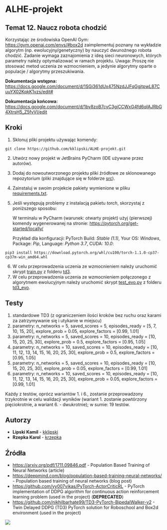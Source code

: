 # ALHE-projekt

## Temat 12. Naucz robota chodzić
Korzystając ze środowiska OpenAI Gym: https://gym.openai.com/envs/#box2d zaimplementuj poznany na wykładzie algorytm (np. ewolucyjny/genetyczny) by nauczyć dwunożnego robota chodzić. Zadanie wymaga zaznajomienia z ideą sieci neuronowych, których parametry należy optymalizować w ramach projektu. Uwaga: Proszę nie stosować metod uczenia ze wzmocnieniem, a jedynie algorytmy oparte o populacje / algorytmy przeszukiwania.

**Dokumentacja wstępna:** https://docs.google.com/document/d/1SGi361dUx475NzdJJFqGgjtpwL87CuuYX02KqkK1vzs/edit# 

**Dokumentacja końcowa:** https://docs.google.com/document/d/1bv8zoB7cyC3gjCCWxG4fd6qIAJRbG4XtrsH5_Z5fvVI/edit

## Kroki
1. Sklonuj pliki projektu używając komendy:
```
git clone https://github.com/kklipski/ALHE-projekt.git
```
2. Utwórz nowy projekt w JetBrains PyCharm (IDE używane przez autorów).
3. Dodaj do nowoutworzonego projektu pliki źródłowe ze sklonowanego repozytorium (pliki znajdujące się w folderze [src](src)).
4. Zainstaluj w swoim projekcie pakiety wymienione w pliku [requirements.txt](requirements.txt).
5. Jeśli występują problemy z instalacją pakietu *torch*, skorzystaj z poniższego sposobu:

   W terminalu w PyCharm (warunek: otwarty projekt) użyj (pierwszej) komendy wygenerowanej na stronie: https://pytorch.org/get-started/locally/
	
   Przykład dla konfiguracji: PyTorch Build: *Stable (1.1)*, Your OS: *Windows*, Package: *Pip*, Language: *Python 3.7*, CUDA: *10.0*:
```
pip3 install https://download.pytorch.org/whl/cu100/torch-1.1.0-cp37-cp37m-win_amd64.whl
```
6. W celu przeprowadzenia uczenia ze wzmocnieniem należy uruchomić skrypt [train.py](src/td3/train.py) z folderu [td3](src/td3).
7. W celu przeprowadzenia uczenia ze wzmocnieniem połączonego z algorytmem ewolucyjnym należy uruchomić skrypt [test_evo.py](src/td3_evo/test_evo.py) z folderu [td3_evo](src/td3_evo).

## Testy
1. standardowe TD3 (z ograniczeniem ilości kroków bez ruchu oraz karami za zatrzymywanie się i utykanie w miejscu)
2. parametry: n_networks = 5, saved_scores = 5, episodes_ready = [5, 7, 10, 15, 20], explore_prob = 0.05, explore_factors = [0.99, 1.01]
3. parametry: n_networks = 5, saved_scores = 10, episodes_ready = [10, 15, 20, 25, 30], explore_prob = 0.5, explore_factors = [0.95, 1.05]
4. parametry: n_networks = 10, saved_scores = 10, episodes_ready = [10, 11, 12, 13, 14, 15, 16, 20, 25, 30], explore_prob = 0.5, explore_factors = [0.95, 1.05]
5. parametry: n_networks = 5, saved_scores = 10, episodes_ready = [10, 15, 20, 25, 30], explore_prob = 0.05, explore_factors = [0.99, 1.01]
6. parametry: n_networks = 10, saved_scores = 10, episodes_ready = [10, 11, 12, 13, 14, 15, 16, 20, 25, 30], explore_prob = 0.05, explore_factors = [0.99, 1.01]

Każdy z testów, oprócz wariantów 1. i 6., zostanie przeprowadzony trzykrotnie w celu walidacji wyników (wariant 1. zostanie powtórzony pięciokrotnie, a wariant 6. - dwukrotnie); w sumie: 19 testów.

## Autorzy
- **Lipski Kamil** - [kklipski](https://github.com/kklipski)
- **Rzepka Karol** - [krzepka](https://github.com/krzepka)

## Źródła
- https://arxiv.org/pdf/1711.09846.pdf - Population Based Training of Neural Networks (article)
- https://deepmind.com/blog/population-based-training-neural-networks/ - Population based training of neural networks (blog post)
- https://github.com/vy007vikas/PyTorch-ActorCriticRL - PyTorch implementation of DDPG algorithm for continuous action reinforcement learning problem (used in the project) (**DEPRECATED**)
- https://github.com/nikhilbarhate99/TD3-PyTorch-BipedalWalker-v2 - Twin Delayed DDPG (TD3) PyTorch solution for Roboschool and Box2d environment (used in the project)

![](bipedalwalker_v2.gif)
